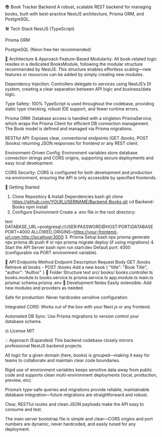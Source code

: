 📚 Book Tracker Backend
A robust, scalable REST backend for managing books, built with best-practice NestJS architecture, Prisma ORM, and PostgreSQL.

🛠 Tech Stack
NestJS (TypeScript)

Prisma ORM

PostgreSQL (Neon free tier recommended)

🧩 Architecture & Approach
Feature-Based Modularity:
All book-related logic resides in a dedicated BooksModule, following the modular structure recommended by NestJS. This structure enables effortless scaling—new features or resources can be added by simply creating new modules.

Dependency Injection:
Controllers delegate to services using NestJS’s DI system, creating a clear separation between API logic and business/data logic.

Type Safety:
100% TypeScript is used throughout the codebase, providing static type checking, robust IDE support, and fewer runtime errors.

Prisma ORM:
Database access is handled with a singleton PrismaService, which wraps the Prisma Client for efficient DB connection management. The Book model is defined and managed via Prisma migrations.

RESTful API:
Exposes clear, conventional endpoints (GET /books, POST /books) returning JSON responses for frontend or any REST client.

Environment-Driven Config:
Environment variables store database connection strings and CORS origins, supporting secure deployments and easy local development.

CORS Security:
CORS is configured for both development and production via environment, ensuring the API is only accessible by specified frontends.

🚀 Getting Started
1. Clone Repository & Install Dependencies
bash
git clone https://github.com/YOUR_USERNAME/Backend-Books.git
cd Backend-Books
npm install
2. Configure Environment
Create a .env file in the root directory:

text
DATABASE_URL=postgresql://USER:PASSWORD@HOST:PORT/DATABASE
PORT=4000
ALLOWED_ORIGINS=https://your-frontend-url.com,http://localhost:3000
3. Prisma Setup
bash
npx prisma generate
npx prisma db push   # or npx prisma migrate deploy (if using migrations)
4. Start the API Server
bash
npm run start:dev
Default port: 4000 (configurable via PORT environment variable).

📖 API Endpoints
Method	Endpoint	Description	Request Body
GET	/books	Retrieve all books	-
POST	/books	Add a new book	{ "title": "Book Title", "author": "Author" }
📁 Folder Structure
text
src/
  books/
    books.controller.ts
    books.module.ts
    books.service.ts
  prisma.service.ts
  app.module.ts
  main.ts
prisma/
  schema.prisma
.env
📝 Development Notes
Easily extensible: Add new modules and providers as needed.

Safe for production: Never hardcodes sensitive configuration.

Integrated CORS: Works out of the box with your Next.js or any frontend.

Automated DB Sync: Use Prisma migrations to version control your database schema.

⚖️ License
MIT

💡 Approach (Expanded)
This backend codebase closely mirrors professional NestJS backend projects:

All logic for a given domain (here, books) is grouped—making it easy for teams to collaborate and maintain clear code boundaries.

Rigid use of environment variables keeps sensitive data away from public code and supports clean multi-environment deployments (local, production, preview, etc).

Prisma’s type-safe queries and migrations provide reliable, maintainable database integration—future migrations are straightforward and robust.

Clear, RESTful routes and clean JSON payloads make the API easy to consume and test.

The main server bootstrap file is simple and clear—CORS origins and port numbers are dynamic, never hardcoded, and easily tuned for any deployment.
